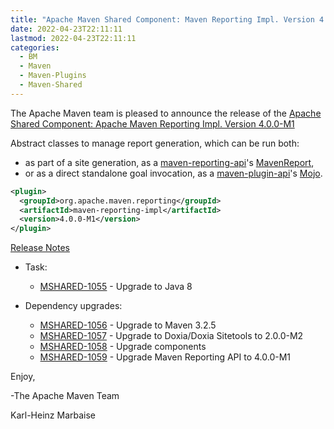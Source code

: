 ```yaml
---
title: "Apache Maven Shared Component: Maven Reporting Impl. Version 4.0.0-M1 Released"
date: 2022-04-23T22:11:11
lastmod: 2022-04-23T22:11:11
categories:
  - BM
  - Maven
  - Maven-Plugins
  - Maven-Shared
---
```

The Apache Maven team is pleased to announce the release of the 
[Apache Shared Component: Apache Maven Reporting Impl. Version 4.0.0-M1](https://maven.apache.org/shared/maven-reporting-impl/)

Abstract classes to manage report generation, which can be run both:

 * as part of a site generation, as a [maven-reporting-api](https://maven.apache.org/shared/maven-reporting-api/)'s [MavenReport](https://maven.apache.org/shared/maven-reporting-api/apidocs/org/apache/maven/reporting/MavenReport.html),
 * or as a direct standalone goal invocation, as a [maven-plugin-api](https://maven.apache.org/ref/current/maven-plugin-api/)'s [Mojo](https://maven.apache.org/ref/current/maven-plugin-api/apidocs/org/apache/maven/plugin/Mojo.html).


```xml
<plugin>
  <groupId>org.apache.maven.reporting</groupId>
  <artifactId>maven-reporting-impl</artifactId>
  <version>4.0.0-M1</version>
</plugin>
```

<!-- more -->

[Release Notes](https://issues.apache.org/jira/secure/ReleaseNote.jspa?projectId=12317922&version=12351596)


* Task:
 
  * [MSHARED-1055](https://issues.apache.org/jira/browse/MSHARED-1055) - Upgrade to Java 8

* Dependency upgrades:
 
  * [MSHARED-1056](https://issues.apache.org/jira/browse/MSHARED-1056) - Upgrade to Maven 3.2.5
  * [MSHARED-1057](https://issues.apache.org/jira/browse/MSHARED-1057) - Upgrade to Doxia/Doxia Sitetools to 2.0.0-M2
  * [MSHARED-1058](https://issues.apache.org/jira/browse/MSHARED-1058) - Upgrade components
  * [MSHARED-1059](https://issues.apache.org/jira/browse/MSHARED-1059) - Upgrade Maven Reporting API to 4.0.0-M1


Enjoy,

-The Apache Maven Team

Karl-Heinz Marbaise
